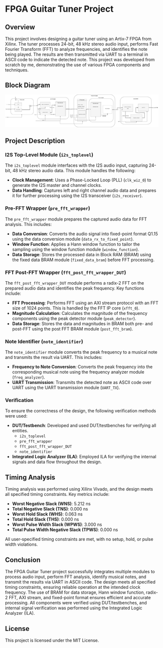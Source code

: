 # FPGA Guitar Tuner Project

## Overview
This project involves designing a guitar tuner using an Artix-7 FPGA from Xilinx. The tuner processes 24-bit, 48 kHz stereo audio input, performs Fast Fourier Transform (FFT) to analyze frequencies, and identifies the note being played. The results are then transmitted via UART to a terminal in ASCII code to indicate the detected note. This project was developed from scratch by me, demonstrating the use of various FPGA components and techniques.

## Block Diagram
![Block Diagram](note_tuner_block_diagram.drawio.png)

## Project Description

### I2S Top-Level Module (`i2s_toplevel`)
The `i2s_toplevel` module interfaces with the I2S audio input, capturing 24-bit, 48 kHz stereo audio data. This module handles the following:
- **Clock Management**: Uses a Phase-Locked Loop (PLL) (`clk_wiz_0`) to generate the I2S master and channel clocks.
- **Data Handling**: Captures left and right channel audio data and prepares it for further processing using the I2S transceiver (`i2s_receiver`).

### Pre-FFT Wrapper (`pre_fft_wrapper`)
The `pre_fft_wrapper` module prepares the captured audio data for FFT analysis. This includes:
- **Data Conversion**: Converts the audio signal into fixed-point format Q1.15 using the data conversion module (`data_rx_to_fixed_point`).
- **Window Function**: Applies a Hann window function to tailor the sampling using the window function module (`window_function`).
- **Data Storage**: Stores the processed data in Block RAM (BRAM) using the fixed data BRAM module (`fixed_data_bram`) before FFT processing.

### FFT Post-FFT Wrapper (`fft_post_fft_wrapper_DUT`)
The `fft_post_fft_wrapper_DUT` module performs a radix-2 FFT on the prepared audio data and identifies the peak frequency. Key functions include:
- **FFT Processing**: Performs FFT using an AXI stream protocol with an FFT size of 1024 points. This is handled by the FFT IP core (`xfft_0`).
- **Magnitude Calculation**: Calculates the magnitude of the frequency components using the peak detector module (`peak_detector`).
- **Data Storage**: Stores the data and magnitudes in BRAM both pre- and post-FFT using the post FFT BRAM module (`post_fft_bram`).

### Note Identifier (`note_identifier`)
The `note_identifier` module converts the peak frequency to a musical note and transmits the result via UART. This includes:
- **Frequency to Note Conversion**: Converts the peak frequency into the corresponding musical note using the frequency analyzer module (`freq_analyzer`).
- **UART Transmission**: Transmits the detected note as ASCII code over UART using the UART transmission module (`UART_TX`).

### Verification
To ensure the correctness of the design, the following verification methods were used:
- **DUT/Testbench**: Developed and used DUT/testbenches for verifying all entities.
  - `i2s_toplevel`
  - `pre_fft_wrapper`
  - `fft_post_fft_wrapper_DUT`
  - `note_identifier`
- **Integrated Logic Analyzer (ILA)**: Employed ILA for verifying the internal signals and data flow throughout the design.

## Timing Analysis
Timing analysis was performed using Xilinx Vivado, and the design meets all specified timing constraints. Key metrics include:
- **Worst Negative Slack (WNS)**: 5.212 ns
- **Total Negative Slack (TNS)**: 0.000 ns
- **Worst Hold Slack (WHS)**: 0.063 ns
- **Total Hold Slack (THS)**: 0.000 ns
- **Worst Pulse Width Slack (WPWS)**: 3.000 ns
- **Total Pulse Width Negative Slack (TPWS)**: 0.000 ns

All user-specified timing constraints are met, with no setup, hold, or pulse width violations.


## Conclusion
The FPGA Guitar Tuner project successfully integrates multiple modules to process audio input, perform FFT analysis, identify musical notes, and transmit the results via UART in ASCII code. The design meets all specified timing constraints, ensuring reliable operation at the intended clock frequency. The use of BRAM for data storage, Hann window function, radix-2 FFT, AXI stream, and fixed-point format ensures efficient and accurate processing. All components were verified using DUT/testbenches, and internal signal verification was performed using the Integrated Logic Analyzer (ILA).

## License
This project is licensed under the MIT License.
